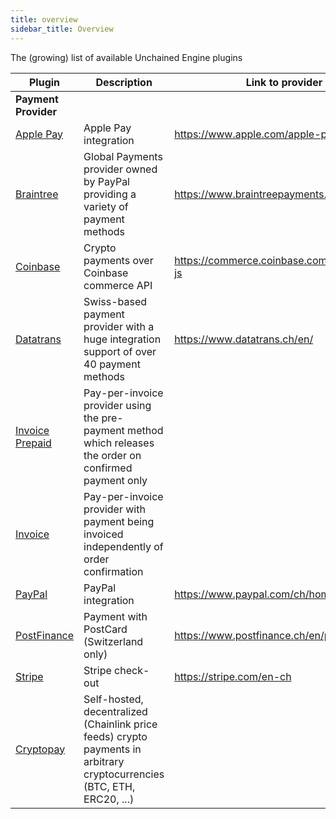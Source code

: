 ```yaml
---
title: overview
sidebar_title: Overview
---
```


The (growing) list of available Unchained Engine plugins

| Plugin                                 | Description                                                                                                             | Link to provider                             |
| -------------------------------------- | ----------------------------------------------------------------------------------------------------------------------- | -------------------------------------------- |
| **Payment Provider**                   |                                                                                                                         |                                              |
| <u>Apple Pay</u>                       | Apple Pay integration                                                                                                   | https://www.apple.com/apple-pay/             |
| <u>Braintree</u>                       | Global Payments provider owned by PayPal providing a variety of payment methods                                         | https://www.braintreepayments.com/ch         |
| <u>Coinbase</u>                        | Crypto payments over Coinbase commerce API                                                                              | https://commerce.coinbase.com/docs/#node-js  |
| [Datatrans](./datatrans)               | Swiss-based payment provider with a huge integration support of over 40 payment methods                                 | https://www.datatrans.ch/en/                 |
| <u>Invoice Prepaid</u>                 | Pay-per-invoice provider using the pre-payment method which releases the order on confirmed payment only                |                                              |
| <u>Invoice</u>                         | Pay-per-invoice provider with payment being invoiced independently of order confirmation                                |                                              |
| <u>PayPal</u>                          | PayPal integration                                                                                                      | https://www.paypal.com/ch/home               |
| <u>PostFinance</u>                     | Payment with PostCard (Switzerland only)                                                                                | https://www.postfinance.ch/en/private.html   |
| <u>Stripe</u>                          | Stripe check-out                                                                                                        | https://stripe.com/en-ch                     |
| [Cryptopay](./cryptopay)               | Self-hosted, decentralized (Chainlink price feeds) crypto payments in arbitrary cryptocurrencies (BTC, ETH, ERC20, ...) |                                              |
